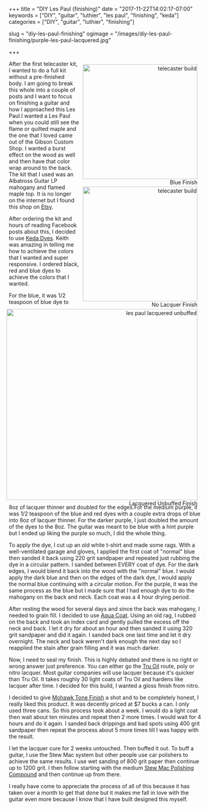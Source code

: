 +++
title = "DIY Les Paul (finishing)"
date = "2017-11-22T14:02:17-07:00"
keywords = ["DIY", "guitar", "luthier", "les paul", "finishing", "keda"]
categories = ["DIY", "guitar", "luthier", "finishing"]

slug = "diy-les-paul-finishing"
ogimage = "/images/diy-les-paul-finishing/purple-les-paul-lacquered.jpg"

+++

<figure id="tele-image" style="height:300px; float: right; clear: right; margin: 10px; text-align: right;">
  <img src="/img/diy-les-paul-finishing/blue-les-paul.jpg" alt="telecaster build" style="height: 300px;">
  <figcaption>Blue Finish</figcaption>
</figure>

<figure id="tele-image" style="height:300px; float: right; clear: right; margin: 10px; text-align: right;">
  <img src="/img/diy-les-paul-finishing/purple-les-paul-unlacquered.jpg" alt="telecaster build" style="height: 300px;">
  <figcaption>No Lacquer Finish</figcaption>
</figure>

<figure id="tele-image" style="height:500px; float: right; clear: right; margin: 10px; text-align: right; margin-bottom: 10px;">
  <img src="/img/diy-les-paul-finishing/purple-les-paul-lacquered.jpg" alt="les paul lacquered unbuffed" style="height: 500px;">
  <figcaption>Lacquered Unbuffed Finish</figcaption>
</figure>

After the first telecaster kit, I wanted to do a full kit without a pre-finished body. I am going to break this
whole into a couple of posts and I want to focus on finishing a guitar and how I approached this Les Paul.I wanted a
Les Paul when you could still see the flame or quilted maple and the one that I loved came out of the Gibson Custom
Shop. I wanted a burst effect on the wood as well and then have that color wrap around to the back. The kit that I
used was an Albatross Guitar LP mahogany and flamed maple top. It is no longer on the internet but I found this shop
on [Etsy](https://arg.wtf/2A1yaNk).

After ordering the kit and hours of reading Facebook posts about this, I decided to use
[Keda Dyes](https://www.kedadyeinc.com/). Keith was amazing in telling me how to achieve the colors
that I wanted and super responsive. I ordered black, red and blue dyes to achieve the colors that I wanted.

For the blue, it was 1/2 teaspoon of blue dye to 8oz of lacquer thinner and doubled for the edges.For the medium purple,
it was 1/2 teaspoon of the blue and red dyes with a couple extra drops of blue into 8oz of lacquer
thinner. For the darker purple, I just doubled the amount of the dyes to the 8oz. The guitar was meant to be blue
with a hint purple but I ended up liking the purple so much, I did the whole thing.

To apply the dye, I cut up an old white t-shirt and made some rags. With a well-ventilated garage and gloves, I applied the
first coat of "normal" blue then sanded it back using 220 grit sandpaper and repeated just rubbing the dye in a circular
pattern. I sanded between EVERY coat of dye. For the dark edges, I would blend it back into the wood with the "normal"
blue. I would apply the dark blue and then on the edges of the dark dye, I would apply the normal blue continuing with
a circular motion. For the purple, it was the same process as the blue but I made sure that I had enough dye to do the
mahogany on the back and neck. Each coat was a 4 hour drying period.

After resting the wood for several days and since the back was mahogany, I needed to grain fill. I decided to use
[Aqua Coat](https://arg.wtf/2A05HYg). Using an old rag, I rubbed on the back and took an index card and gently pulled
the excess off the neck and back. I let it dry for about an hour and then sanded it using 320 grit sandpaper and did
it again. I sanded back one last time and let it dry overnight. The neck and back weren't dark enough the next day so
I reapplied the stain after grain filling and it was much darker.

Now, I need to seal my finish. This is highly debated and there is no right or wrong answer just preference.
You can either go the [Tru Oil](https://arg.wtf/2A1XGSZ) route, poly or nitro lacquer. Most guitar companies will use
lacquer because it's quicker than Tru Oil. It takes roughly 30 light coats of Tru Oil and hardens like lacquer after time.
I decided for this build, I wanted a gloss finish from nitro.

I decided to give [Mohawk Tone Finish](https://arg.wtf/2A1Yqrf) a shot and to be completely honest, I really liked
this product. It was decently priced at $7 bucks a can. I only used three cans. So this process took about a week.
I would do a light coat then wait about ten minutes and repeat then 2 more times. I would wait for 4 hours and do it
again. I sanded back drippings and bad spots using 400 grit sandpaper then repeat the process about 5 more times till
I was happy with the result.

I let the lacquer cure for 2 weeks untouched. Then buffed it out. To buff a guitar, I use the Stew Mac system but other
people use car polishers to achieve the same results. I use wet sanding of 800 grit paper then continue up to 1200 grit.
I then follow starting with the medium [Stew Mac Polishing Compound](https://arg.wtf/2A0YiIw) and then continue up from
there.

I really have come to appreciate the process of all of this because it has taken over a month to get that done but it
makes me fall in love with the guitar even more because I know that I have built designed this myself.
